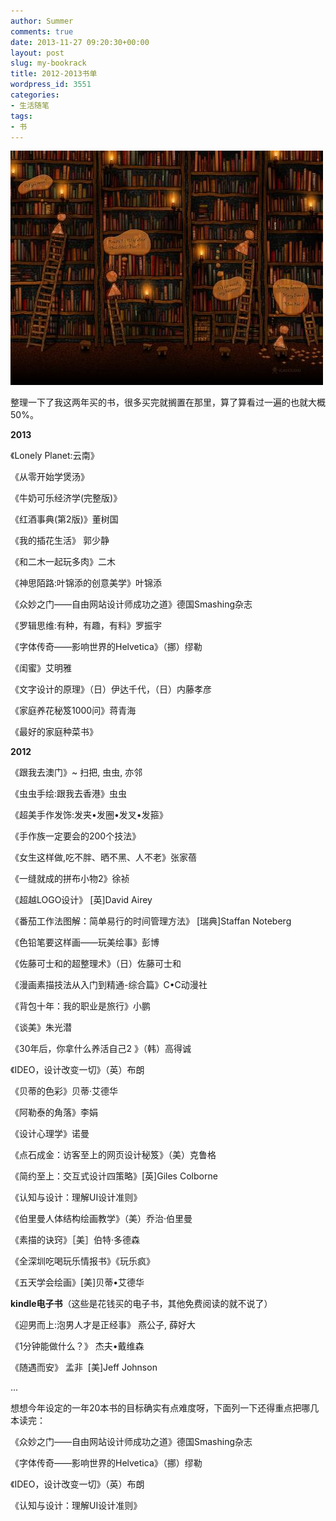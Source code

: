 ```yaml
---
author: Summer
comments: true
date: 2013-11-27 09:20:30+00:00
layout: post
slug: my-bookrack
title: 2012-2013书单
wordpress_id: 3551
categories:
- 生活随笔
tags:
- 书
---
```


![书海](/wp-content/uploads/2013/11/书海.jpg)

整理一下了我这两年买的书，很多买完就搁置在那里，算了算看过一遍的也就大概50%。

**2013**

《Lonely Planet:云南》

《从零开始学煲汤》

《牛奶可乐经济学(完整版)》

《红酒事典(第2版)》董树国

《我的插花生活》 郭少静

《和二木一起玩多肉》二木

《神思陌路:叶锦添的创意美学》叶锦添

《众妙之门——自由网站设计师成功之道》德国Smashing杂志

《罗辑思维:有种，有趣，有料》罗振宇

《字体传奇——影响世界的Helvetica》（挪）缪勒

《闺蜜》艾明雅

《文字设计的原理》（日）伊达千代，（日）内藤孝彦

《家庭养花秘笈1000问》蒋青海

《最好的家庭种菜书》

**2012**

《跟我去澳门》~ 扫把, 虫虫, 亦邻

《虫虫手绘:跟我去香港》虫虫

《超美手作发饰:发夹•发圈•发叉•发箍》

《手作族一定要会的200个技法》

《女生这样做,吃不胖、晒不黑、人不老》张家蓓

《一缝就成的拼布小物2》徐祯

《超越LOGO设计》 [英]David Airey

《番茄工作法图解：简单易行的时间管理方法》 [瑞典]Staffan Noteberg

《色铅笔要这样画——玩美绘事》彭博

《佐藤可士和的超整理术》（日）佐藤可士和

《漫画素描技法从入门到精通-综合篇》C•C动漫社

《背包十年：我的职业是旅行》小鹏

《谈美》朱光潜

《30年后，你拿什么养活自己2 》（韩）高得诚

《IDEO，设计改变一切》（英）布朗

《贝蒂的色彩》贝蒂·艾德华

《阿勒泰的角落》李娟

《设计心理学》诺曼

《点石成金：访客至上的网页设计秘笈》（美）克鲁格

《简约至上：交互式设计四策略》[英]Giles Colborne

《认知与设计：理解UI设计准则》

《伯里曼人体结构绘画教学》（美）乔治·伯里曼

《素描的诀窍》［美］伯特·多德森

《全深圳吃喝玩乐情报书》《玩乐疯》

《五天学会绘画》[美]贝蒂•艾德华

**kindle电子书**（这些是花钱买的电子书，其他免费阅读的就不说了）

《迎男而上:泡男人才是正经事》 燕公子, 薛好大

《1分钟能做什么？》 杰夫•戴维森

《随遇而安》 孟非  [美]Jeff Johnson

...

想想今年设定的一年20本书的目标确实有点难度呀，下面列一下还得重点把哪几本读完：

《众妙之门——自由网站设计师成功之道》德国Smashing杂志

《字体传奇——影响世界的Helvetica》（挪）缪勒

《IDEO，设计改变一切》（英）布朗

《认知与设计：理解UI设计准则》
